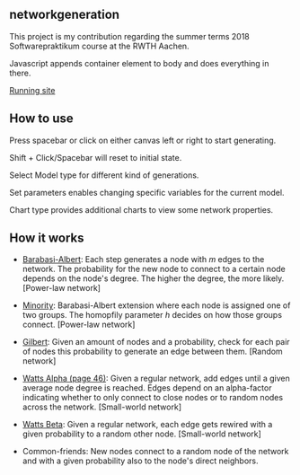 ## networkgeneration

This project is my contribution regarding the summer terms 2018 Softwarepraktikum course at the RWTH Aachen.

Javascript appends container element to body and does everything in there.

[Running site](https://maxohn.github.io/networkgeneration/)

## How to use

Press spacebar or click on either canvas left or right to start generating.

Shift + Click/Spacebar will reset to initial state.

Select Model type for different kind of generations.

Set parameters enables changing specific variables for the current model.

Chart type provides additional charts to view some network properties.

## How it works

* [Barabasi-Albert](https://arxiv.org/pdf/cond-mat/9910332.pdf): Each step generates a node with *m* edges to the network. The probability for the new node to connect to a certain node depends on the node's degree. The higher the degree, the more likely. [Power-law network]

* [Minority](https://arxiv.org/pdf/1702.00150.pdf): Barabasi-Albert extension where each node is assigned one of two groups. The homopfily parameter *h* decides on how those groups connect. [Power-law network]

* [Gilbert](https://projecteuclid.org/euclid.aoms/1177706098): Given an amount of nodes and a probability, check for each pair of nodes this probability to generate an edge between them. [Random network]

* [Watts Alpha (page 46)](https://books.google.it/books/princeton?hl=en&q=These%20conditions%20could%20be%20satisfied&vid=ISBN9780691117041&redir_esc=y#v=snippet&q=These%20conditions%20could%20be%20satisfied&f=false): Given a regular network, add edges until a given average node degree is reached. Edges depend on an alpha-factor indicating whether to only connect to close nodes or to random nodes across the network. [Small-world network]

* [Watts Beta](http://worrydream.com/refs/Watts-CollectiveDynamicsOfSmallWorldNetworks.pdf): Given a regular network, each edge gets rewired with a given probability to a random other node. [Small-world network]

* Common-friends: New nodes connect to a random node of the network and with a given probability also to the node's direct neighbors.